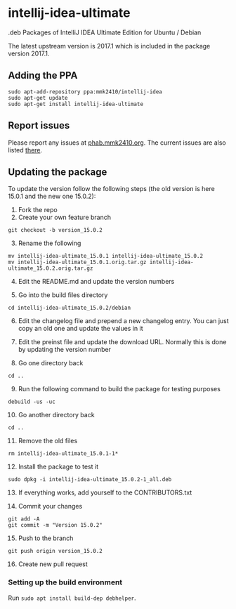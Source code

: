 # intellij-idea-ultimate
.deb Packages of IntelliJ IDEA Ultimate Edition for Ubuntu / Debian

The latest upstream version is 2017.1 which is included in the package version 2017.1.

## Adding the PPA

```
sudo apt-add-repository ppa:mmk2410/intellij-idea
sudo apt-get update
sudo apt-get install intellij-idea-ultimate
```

## Report issues

Please report any issues at [phab.mmk2410.org](https://phab.mmk2410.org/maniphest/task/edit/form/3/). The current issues are also listed [there](https://phab.mmk2410.org/maniphest/query/J9cHtqRh7M5n/).

## Updating the package

To update the version follow the following steps (the old version is here 15.0.1 and the new one 15.0.2):

 1. Fork the repo
 2. Create your own feature branch

 ```
 git checkout -b version_15.0.2
 ```

 3. Rename the following

 ```
 mv intellij-idea-ultimate_15.0.1 intellij-idea-ultimate_15.0.2
 mv intellij-idea-ultimate_15.0.1.orig.tar.gz intellij-idea-ultimate_15.0.2.orig.tar.gz
 ```

 4. Edit the README.md and update the version numbers

 5. Go into the build files directory

 ```
 cd intellij-idea-ultimate_15.0.2/debian
 ```

 6. Edit the changelog file and prepend a new changelog entry. You can just copy an old one and update the values in it

 7. Edit the preinst file and update the download URL. Normally this is done by updating the version number

 8. Go one directory back

 ```
 cd ..
 ```

 9. Run the following command to build the package for testing purposes

 ```
 debuild -us -uc
 ```

 10. Go another directory back

 ```
 cd ..
 ```

 11. Remove the old files

 ```
 rm intellij-idea-ultimate_15.0.1-1*
 ```

 12. Install the package to test it

 ```
 sudo dpkg -i intellij-idea-ultimate_15.0.2-1_all.deb
 ```

 13. If everything works, add yourself to the CONTRIBUTORS.txt

 14. Commit your changes

 ```
 git add -A
 git commit -m "Version 15.0.2"
 ```

 15. Push to the branch

 ```
 git push origin version_15.0.2
 ```

 16. Create new pull request


### Setting up the build environment

Run `sudo apt install build-dep debhelper`.
